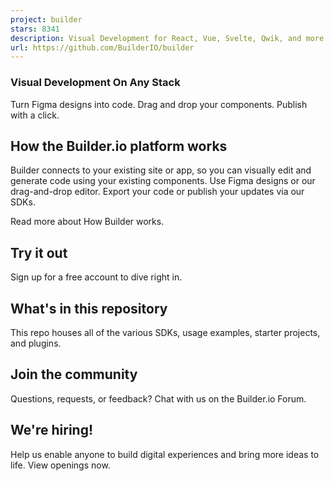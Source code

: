 ```yaml
---
project: builder
stars: 8341
description: Visual Development for React, Vue, Svelte, Qwik, and more
url: https://github.com/BuilderIO/builder
---
```


  
  

### Visual Development On Any Stack

Turn Figma designs into code. Drag and drop your components. Publish with a click.

  

How the Builder.io platform works
---------------------------------

Builder connects to your existing site or app, so you can visually edit and generate code using your existing components. Use Figma designs or our drag-and-drop editor. Export your code or publish your updates via our SDKs.

Read more about How Builder works.

Try it out
----------

Sign up for a free account to dive right in.

What's in this repository
-------------------------

This repo houses all of the various SDKs, usage examples, starter projects, and plugins.

Join the community
------------------

Questions, requests, or feedback? Chat with us on the Builder.io Forum.

We're hiring!
-------------

Help us enable anyone to build digital experiences and bring more ideas to life. View openings now.

